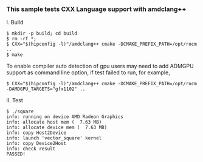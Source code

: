 ### This sample tests CXX Language support with amdclang++
I. Build

```
$ mkdir -p build; cd build
$ rm -rf *;
$ CXX="$(hipconfig -l)"/amdclang++ cmake -DCMAKE_PREFIX_PATH=/opt/rocm ..
$ make
```
To enable compiler auto detection of gpu users may need to add ADMGPU support as command line option, if test failed to run, for example,
```
$ CXX="$(hipconfig -l)"/amdclang++ cmake -DCMAKE_PREFIX_PATH=/opt/rocm -DAMDGPU_TARGETS="gfx1102" ..
```
II. Test

```
$ ./square
info: running on device AMD Radeon Graphics
info: allocate host mem (  7.63 MB)
info: allocate device mem (  7.63 MB)
info: copy Host2Device
info: launch 'vector_square' kernel
info: copy Device2Host
info: check result
PASSED!
```
